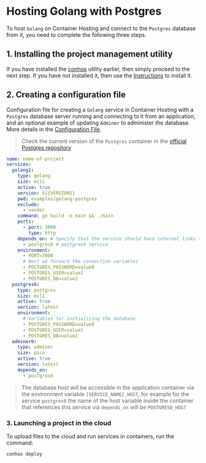 # Hosting Golang with Postgres

To host `Golang` on Container Hosting and connect to the `Postgres` database from it, you need to complete the following three steps.

## 1. Installing the project management utility

If you have installed the [conhos](https://www.npmjs.com/package/conhos) utility earlier, then simply proceed to the next step. If you have not installed it, then use the [Instructions](./GettingStarted.md) to install it.

## 2. Creating a configuration file

Configuration file for creating a `Golang` service in Container Hosting with a `Postgres` database server running and connecting to it from an application, and an optional example of updating `Adminer` to administer the database. More details in the [Configuration File](./ConfigFile.md).

> Check the current version of the `Postgres` container in the [official Postgres repository](https://hub.docker.com/_/postgres/tags)

```yml
name: name-of-project
services:
  golang1:
    type: golang
    size: mili
    active: true
    version: ${{VERSION}}
    pwd: examples/golang-postgres
    exclude:
      - vendor
    command: go build -o main && ./main
    ports:
      - port: 3000
        type: http
    depends_on: # Specify that the service should have internal links to
      - postgres0 # postgres0 service
    environment:
      - PORT=3000
      # Next we forward the connection variables
      - POSTGRES_PASSWORD=value0
      - POSTGRES_USER=value1
      - POSTGRES_DB=value2
  postgres0:
    type: postgres
    size: mili
    active: true
    version: latest
    environment:
      # Variables for initializing the database
      - POSTGRES_PASSWORD=value0
      - POSTGRES_USER=value1
      - POSTGRES_DB=value2
  adminer0:
    type: adminer
    size: pico
    active: true
    version: latest
    depends_on:
      - postgres0
```

> The database host will be accessible in the application container via the environment variable `[SERVICE_NAME]_HOST`, for example for the service `postgres0` the name of the host variable inside the container that references this service via `depends_on` will be `POSTGRES0_HOST`

### 3. Launching a project in the cloud

To upload files to the cloud and run services in containers, run the command:

```sh
conhos deploy
```
